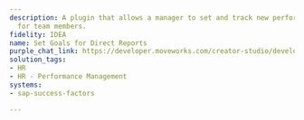 ```yaml
---
description: A plugin that allows a manager to set and track new performance goals
  for team members.
fidelity: IDEA
name: Set Goals for Direct Reports
purple_chat_link: https://developer.moveworks.com/creator-studio/developer-tools/purple-chat?purple_chat_v1=%7B%22settings%22%3A%7B%22colorStyle%22%3A%22LIGHT%22%2C%22startTime%22%3A%2211%3A43+AM%22%2C%22defaultPerson%22%3A%22GWEN%22%2C%22editable%22%3Atrue%7D%2C%22messages%22%3A%5B%7B%22from%22%3A%22USER%22%2C%22text%22%3A%22%3Cp%3EI+need+to+set+performance+OKRs+for+Drew.%3Cbr%3E%3C%2Fp%3E%22%7D%2C%7B%22from%22%3A%22BOT%22%2C%22text%22%3A%22%3Cp%3EJust+to+clarify%2C+you%27re+referring+to+Drew+Downs%2C+your+report%2C+right%3F%3Cbr%3E%3Cbr%3EI+found+a+few+other+Drews+including%3Cbr%3E-+Drew+Smith%3Cbr%3E-+Drew+Ponce%3Cbr%3E-+Drew+Wei%3Cbr%3E%3C%2Fp%3E%22%7D%2C%7B%22from%22%3A%22USER%22%2C%22text%22%3A%22%3Cp%3EYes%2C+I+want+to+set+a+goal+for+him+and+his+team+to+generate+3000+marketing+qualified+leads+this+half.%3Cbr%3E%3C%2Fp%3E%22%7D%2C%7B%22from%22%3A%22BOT%22%2C%22text%22%3A%22%3Cp%3EOkay%2C+I+can+update+his+OKRs+for+you.%3Cbr%3E%3C%2Fp%3E%22%2C%22cards%22%3A%5B%7B%22title%22%3A%22%3Cp%3EPlease+confirm+the+OKRs%3Cbr%3E%3C%2Fp%3E%22%2C%22text%22%3A%22%3Cp%3E%3Cb%3EEmployee%3A+%3C%2Fb%3EDrew+Downs%3Cbr%3E%3Cb%3EOKR+Period%3C%2Fb%3E%3A+FY2026H1%3Cbr%3E%3Cb%3EObjective%3A+%3C%2Fb%3EIncrease+pipeline.%3Cbr%3E%3Cb%3EKey+Result%3A+%3C%2Fb%3EGenerate+3000+marketing+qualified+leads.%3Cbr%3E%3C%2Fp%3E%22%2C%22buttons%22%3A%5B%7B%22style%22%3A%22PRIMARY%22%2C%22text%22%3A%22Add+OKR+to+Workday%22%7D%2C%7B%22text%22%3A%22Edit+Details%22%7D%2C%7B%22text%22%3A%22Cancel%22%7D%5D%7D%5D%7D%5D%7D
solution_tags:
- HR
- HR - Performance Management
systems:
- sap-success-factors

---
```

